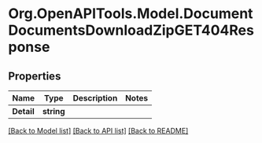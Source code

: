 
# Org.OpenAPITools.Model.DocumentDocumentsDownloadZipGET404Response

## Properties

Name | Type | Description | Notes
------------ | ------------- | ------------- | -------------
**Detail** | **string** |  | 

[[Back to Model list]](../README.md#documentation-for-models)
[[Back to API list]](../README.md#documentation-for-api-endpoints)
[[Back to README]](../README.md)

